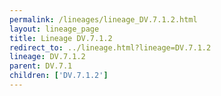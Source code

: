 ```yaml
---
permalink: /lineages/lineage_DV.7.1.2.html
layout: lineage_page
title: Lineage DV.7.1.2
redirect_to: ../lineage.html?lineage=DV.7.1.2
lineage: DV.7.1.2
parent: DV.7.1
children: ['DV.7.1.2']
---
```

